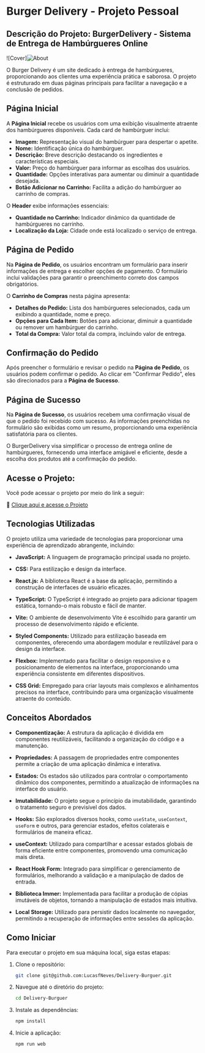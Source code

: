 # Burger Delivery - Projeto Pessoal

## Descrição do Projeto: BurgerDelivery - Sistema de Entrega de Hambúrgueres Online

![Cover]![About](https://github.com/LucasfNeves/Delivery-Burguer/assets/136910031/c62d8b21-3f5a-4f8d-9d36-a4e8b53ff0bc)


O Burger Delivery é um site dedicado à entrega de hambúrgueres, proporcionando aos clientes uma experiência prática e saborosa. O projeto é estruturado em duas páginas principais para facilitar a navegação e a conclusão de pedidos.

## Página Inicial

A **Página Inicial** recebe os usuários com uma exibição visualmente atraente dos hambúrgueres disponíveis. Cada card de hambúrguer inclui:

- **Imagem:** Representação visual do hambúrguer para despertar o apetite.
- **Nome:** Identificação única do hambúrguer.
- **Descrição:** Breve descrição destacando os ingredientes e características especiais.
- **Valor:** Preço do hambúrguer para informar as escolhas dos usuários.
- **Quantidade:** Opções interativas para aumentar ou diminuir a quantidade desejada.
- **Botão Adicionar no Carrinho:** Facilita a adição do hambúrguer ao carrinho de compras.

O **Header** exibe informações essenciais:

- **Quantidade no Carrinho:** Indicador dinâmico da quantidade de hambúrgueres no carrinho.
- **Localização da Loja:** Cidade onde está localizado o serviço de entrega.
## Página de Pedido

Na **Página de Pedido**, os usuários encontram um formulário para inserir informações de entrega e escolher opções de pagamento. O formulário inclui validações para garantir o preenchimento correto dos campos obrigatórios.

O **Carrinho de Compras** nesta página apresenta:

- **Detalhes do Pedido:** Lista dos hambúrgueres selecionados, cada um exibindo a quantidade, nome e preço.
- **Opções para Cada Item:** Botões para adicionar, diminuir a quantidade ou remover um hambúrguer do carrinho.
- **Total da Compra:** Valor total da compra, incluindo valor de entrega.

## Confirmação do Pedido

Após preencher o formulário e revisar o pedido na **Página de Pedido**, os usuários podem confirmar o pedido. Ao clicar em "Confirmar Pedido", eles são direcionados para a **Página de Sucesso**.

## Página de Sucesso

Na **Página de Sucesso**, os usuários recebem uma confirmação visual de que o pedido foi recebido com sucesso. As informações preenchidas no formulário são exibidas como um resumo, proporcionando uma experiência satisfatória para os clientes.

O BurgerDelivery visa simplificar o processo de entrega online de hambúrgueres, fornecendo uma interface amigável e eficiente, desde a escolha dos produtos até a confirmação do pedido.


## Acesse o Projeto:
Você pode acessar o projeto por meio do link a seguir:

🚀  [Clique aqui e acesse o Projeto](https://delivery-burguer.vercel.app/)


## Tecnologias Utilizadas
O projeto utiliza uma variedade de tecnologias para proporcionar uma experiência de aprendizado abrangente, incluindo:

- **JavaScript:** A linguagem de programação principal usada no projeto.
  
- **CSS:** Para estilização e design da interface.
  
- **React.js:** A biblioteca React é a base da aplicação, permitindo a construção de interfaces de usuário eficazes.
  
- **TypeScript:** O TypeScript é integrado ao projeto para adicionar tipagem estática, tornando-o mais robusto e fácil de manter.
  
- **Vite:** O ambiente de desenvolvimento Vite é escolhido para garantir um processo de desenvolvimento rápido e eficiente.
  
- **Styled Components:** Utilizado para estilização baseada em componentes, oferecendo uma abordagem modular e reutilizável para o design da interface.

- **Flexbox:** Implementado para facilitar o design responsivo e o posicionamento de elementos na interface, proporcionando uma experiência consistente em diferentes dispositivos.
  
- **CSS Grid:** Empregado para criar layouts mais complexos e alinhamentos precisos na interface, contribuindo para uma organização visualmente atraente do conteúdo.


## Conceitos Abordados

- **Componentização:** A estrutura da aplicação é dividida em componentes reutilizáveis, facilitando a organização do código e a manutenção.

- **Propriedades:** A passagem de propriedades entre componentes permite a criação de uma aplicação dinâmica e interativa.

- **Estados:** Os estados são utilizados para controlar o comportamento dinâmico dos componentes, permitindo a atualização de informações na interface do usuário.

- **Imutabilidade:** O projeto segue o princípio da imutabilidade, garantindo o tratamento seguro e previsível dos dados.

- **Hooks:** São explorados diversos hooks, como `useState`, `useContext`, `useForm` e outros, para gerenciar estados, efeitos colaterais e formulários de maneira eficaz.

- **useContext:** Utilizado para compartilhar e acessar estados globais de forma eficiente entre componentes, promovendo uma comunicação mais direta.

- **React Hook Form:** Integrado para simplificar o gerenciamento de formulários, melhorando a validação e a manipulação de dados de entrada.

- **Biblioteca Immer:** Implementada para facilitar a produção de cópias imutáveis de objetos, tornando a manipulação de estados mais intuitiva.

- **Local Storage:** Utilizado para persistir dados localmente no navegador, permitindo a recuperação de informações entre sessões da aplicação.


## Como Iniciar

Para executar o projeto em sua máquina local, siga estas etapas:

1. Clone o repositório:

   ```bash
   git clone git@github.com:LucasfNeves/Delivery-Burguer.git

2. Navegue até o diretório do projeto:
   ```bash
   cd Delivery-Burguer


4. Instale as dependências:
   ```bash
   npm install
   ```

5. Inicie a aplicação:
   ```bash
   npm run web
   ```
